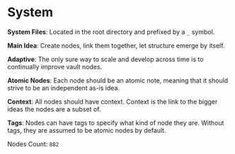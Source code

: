 # System

**System Files**: Located in the root directory and prefixed by a `_` symbol.

**Main Idea**: Create nodes, link them together, let structure emerge by itself.

**Adaptive**: The only sure way to scale and develop across time is to continually improve vault nodes.

**Atomic Nodes**: Each node should be an atomic note, meaning that it should strive to be an independent as-is idea.

**Context**: All nodes should have context. Context is the link to the bigger ideas the nodes are a subset of.

**Tags**: Nodes can have tags to specify what kind of node they are. Without tags, they are assumed to be atomic nodes by default.

Nodes Count: `882`
